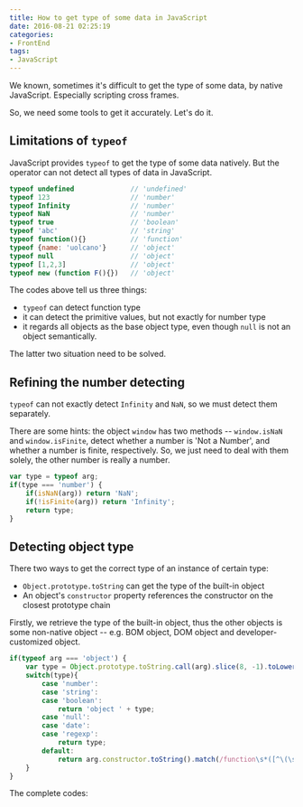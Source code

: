 ```yaml
---
title: How to get type of some data in JavaScript
date: 2016-08-21 02:25:19
categories:
- FrontEnd
tags:
- JavaScript
---
```

We known, sometimes it's difficult to get the type of some data, by native JavaScript. Especially scripting cross frames.

So, we need some tools to get it accurately. Let's do it.

## Limitations of `typeof`
JavaScript provides `typeof` to get the type of some data natively.
But the operator can not detect all types of data in JavaScript.
```javascript
typeof undefined              // 'undefined'
typeof 123                    // 'number'
typeof Infinity               // 'number'
typeof NaN                    // 'number'
typeof true                   // 'boolean'
typeof 'abc'                  // 'string'
typeof function(){}           // 'function'
typeof {name: 'uolcano'}      // 'object'
typeof null                   // 'object'
typeof [1,2,3]                // 'object'
typeof new (function F(){})   // 'object'
```
The codes above tell us three things:
- `typeof` can detect function type
- it can detect the primitive values, but not exactly for number type
- it regards all objects as the base object type, even though `null` is not an object semantically.

The latter two situation need to be solved.

## Refining the number detecting
`typeof` can not exactly detect `Infinity` and `NaN`, so we must detect them separately.

There are some hints: the object `window` has two methods -- `window.isNaN` and `window.isFinite`, detect whether a number is 'Not a Number', and whether a number is finite, respectively.
So, we just need to deal with them solely, the other number is really a number.
```javascript
var type = typeof arg;
if(type === 'number') {
	if(isNaN(arg)) return 'NaN';
	if(!isFinite(arg)) return 'Infinity';
	return type;
}
```

## Detecting object type
There two ways to get the correct type of an instance of certain type:
- `Object.prototype.toString` can get the type of the built-in object
- An object's `constructor` property references the constructor on the closest prototype chain

Firstly, we retrieve the type of the built-in object, thus the other objects is some non-native object -- e.g. BOM object, DOM object and developer-customized object.
```javascript
if(typeof arg === 'object') {
	var type = Object.prototype.toString.call(arg).slice(8, -1).toLowerCase();
	switch(type){
		case 'number':
		case 'string':
		case 'boolean':
			return 'object ' + type;
		case 'null':
		case 'date':
		case 'regexp':
		    return type;
	    default:
		    return arg.constructor.toString().match(/function\s*([^\(\s]*)/)[1].toLowerCase();
	}
}
```

The complete codes:
<script src="https://gist.github.com/uolcano/e4d7a288bc6f092794dd020d09694e83.js"></script>